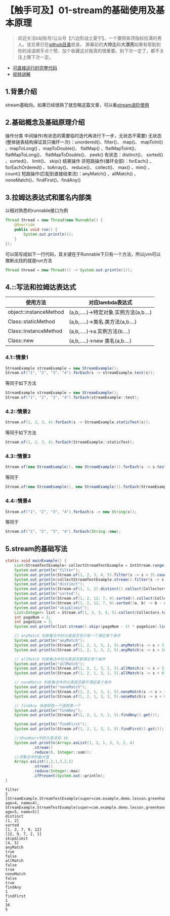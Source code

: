 # 【触手可及】01-stream的基础使用及基本原理
> 欢迎关注b站账号/公众号【六边形战士夏宁】，一个要把各项指标拉满的男人。该文章已在[github目录](https://github.com/edanlx/SealBook/blob/master/catalogue/wechat.md)收录。
屏幕前的**大帅比**和**大漂亮**如果有帮助到你的话请顺手点个赞、加个收藏这对我真的很重要。别下次一定了，都不关注上哪下次一定。

* [可直接运行的完整代码](https://github.com/edanlx/TechingCode/tree/master/demoGrace/src/main/java/com/example/demo/lesson/greenhand/stream) 
* [视频讲解](https://www.bilibili.com/video/BV1BL4y1b7S5/)

## 1.背景介绍
stream基础向，如果已经很熟了就忽略这篇文章，可以看[stream进阶使用](https://github.com/edanlx/SealBook/blob/master/01graceCode/11stream.md)
## 2.基础概念及基础原理介绍
操作分类
        中间操作(有状态的需要临时迭代再进行下一步，无状态不需要)
            无状态(整体链表结构保证其只循环一次)：unordered()、filter()、 map()、 mapToInt() 、mapToLong() 、mapToDouble()、 flatMap() 、flatMapToInt()、 flatMapToLong()、 flatMapToDouble()、 peek()
            有状态：distinct()、 sorted() 、sorted()、 limit()、 skip()
        结束操作
            非短路操作(循环全部)：forEach() 、forEachOrdered() 、toArray()、 reduce()、 collect()、 max() 、min() 、count()
            短路操作(匹配到直接结束流)：anyMatch() 、allMatch() 、noneMatch()、findFirst()、findAny()

## 3.拉姆达表达式和匿名内部类
以相对熟悉的runnable接口为例
```java
Thread thread = new Thread(new Runnable() {
    @Override
    public void run() {
        System.out.println(1);
    }
});
```
可以简写成如下一行代码，其关键在于Runnable下只有一个方法，所以jvm可以推断出找的就是run方法
```java
Thread thread = new Thread(() -> System.out.println(1));
```
## 4.::写法和拉姆达表达式
|使用方法|对应lambda表达式|
|--|--|
|object::instanceMethod|(a,b,.....)->特定对象.实例方法(a,b....)|
|Class::staticMethod|(a,b,.....)->类名.类方法(a,b....)|
|Class::instanceMethod|(a,b,.....)->a.实例方法(b....)|
|Class::new|(a,b,.....)->new 类名(a,b....)|

### 4.1::情景1
```java
StreamExample streamExample = new StreamExample();
Stream.of("1", "2", "3", "4").forEach(s -> streamExample.test(s));
```
等同于如下方法
```java
StreamExample streamExample = new StreamExample();
Stream.of("1", "2", "3", "4").forEach(streamExample::test);
```
### 4.2::情景2
```java
Stream.of(1, 2, 3, 4).forEach(s -> StreamExample.staticTest(s));
```
等同于如下方法
```java
Stream.of(1, 2, 3, 4).forEach(StreamExample::staticTest);
```
### 4.3::情景3
```java
Stream.of(new StreamExample(), new StreamExample()).forEach(s -> s.test());
```
等同于
```java
Stream.of(new StreamExample(), new StreamExample()).forEach(StreamExample::test);
```
### 4.4::情景4
```java
Stream.of("1", "2", "3", "4").forEach(s -> new String(s));
```
等同于
```java
Stream.of("1", "2", "3", "4").forEach(String::new);
```
## 5.stream的基础写法
```java
static void mainExample() {
    List<StreamTestExample> collectStreamTestExample = IntStream.range(0, 6).mapToObj(s -> new StreamTestExample(s, String.valueOf(s))).collect(Collectors.toList());
    System.out.println("filter");
    System.out.println(Stream.of(1, 2, 3, 4, 5).filter(s -> s > 3).count());
    System.out.println(collectStreamTestExample.stream().filter(s -> s.getAge() > 3).collect(Collectors.toList()));
    System.out.println("distinct");
    System.out.println(Stream.of(1, 1, 2).distinct().collect(Collectors.toList()));
    System.out.println("sorted");
    System.out.println(Stream.of(1, 2, 12, 7, 9).sorted().collect(Collectors.toList()));
    System.out.println(Stream.of(1, 2, 12, 7, 9).sorted((a, b) -> b - a).collect(Collectors.toList()));
    System.out.println("skip&limit");
    List<Integer> list = Stream.of(1, 2, 3, 4, 5).collect(Collectors.toList());
    int pageNum = 2;
    int pageSize = 3;
    System.out.println(list.stream().skip((pageNum - 1) * pageSize).limit(pageSize).collect(Collectors.toList()));

    // anyMatch 判断集合中的元素是否至少有一个满足某个条件
    System.out.println("anyMatch");
    System.out.println(Stream.of(1, 2, 1, 3, 2, 5).anyMatch(s -> s > 3));
    System.out.println(Stream.of(1, 2, 1, 3, 2, 5).anyMatch(s -> s > 10));

    // allMatch 判断集合中的元素是否都满足某个条件
    System.out.println("allMatch");
    System.out.println(Stream.of(1, 2, 1, 3, 2, 5).allMatch(s -> s > 3));
    System.out.println(Stream.of(1, 2, 1, 3, 2, 5).allMatch(s -> s > 0));

    // noneMatch 判断集合中的元素是否都不满足某个条件
    System.out.println("noneMatch");
    System.out.println(Stream.of(1, 2, 1, 3, 2, 5).noneMatch(s -> s > 3));
    System.out.println(Stream.of(1, 2, 1, 3, 2, 5).noneMatch(s -> s < 0));

    // findAny 快速获取一个通常第一个
    System.out.println("findAny");
    System.out.println(Stream.of(1, 2, 1, 3, 2, 5).findAny().get());

    System.out.println("findFirst");
    System.out.println(Stream.of(1, 2, 1, 3, 2, 5).findFirst().get());

    //对numbers中的元素求和 16
    System.out.println(Arrays.asList(1, 2, 1, 3, 3, 2, 4)
            .stream()
            .reduce(0, Integer::sum));
    //求集合中的最大值
    Arrays.asList(1,2,1,3,2,5)
            .stream()
            .reduce(Integer::max)
            .ifPresent(System.out::println);
}
```
```text
filter
2
[StreamExample.StreamTestExample(super=com.example.demo.lesson.greenhand.StreamExample$StreamTestExample@eb9, age=4, name=4), StreamExample.StreamTestExample(super=com.example.demo.lesson.greenhand.StreamExample$StreamTestExample@ef5, age=5, name=5)]
distinct
[1, 2]
sorted
[1, 2, 7, 9, 12]
[12, 9, 7, 2, 1]
skip&limit
[4, 5]
anyMatch
true
false
allMatch
false
true
noneMatch
false
true
findAny
1
findFirst
1
16
5

```